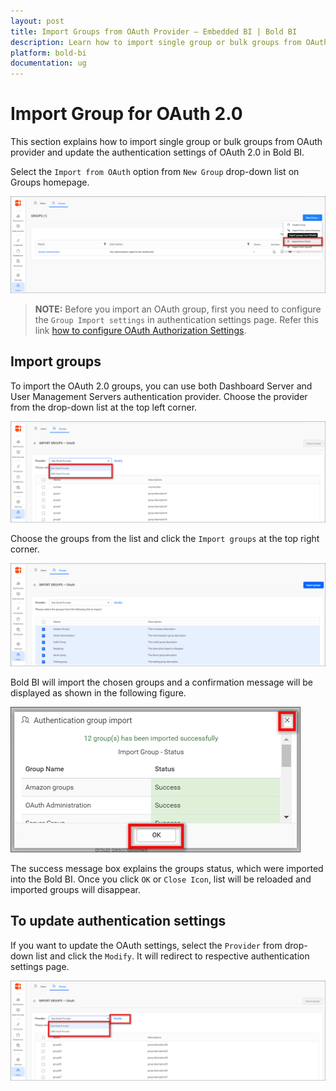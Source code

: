 ```yaml
---
layout: post
title: Import Groups from OAuth Provider – Embedded BI | Bold BI
description: Learn how to import single group or bulk groups from OAuth provider and update the authentication settings of OAuth 2.0 in Bold BI Embedded.
platform: bold-bi
documentation: ug
---
```


# Import Group for OAuth 2.0

This section explains how to import single group or bulk groups from OAuth provider and update the authentication settings of OAuth 2.0 in Bold BI.

Select the `Import from OAuth` option from `New Group` drop-down list on Groups homepage.

![Import Oauth groups](/static/assets/embedded/managing-resources/manage-groups/images/import-Oauth-icon.png)

> **NOTE:**  Before you import an OAuth group, first you need to configure the `Group Import settings` in authentication settings page. Refer this link [how to configure OAuth Authorization Settings](/embedded-bi/site-administration/sso/oauth-2.0-support/).

## Import groups

To import the OAuth 2.0 groups, you can use both Dashboard Server and User Management Servers authentication provider. Choose the provider from the drop-down list at the top left corner.

![Select Provider](/static/assets/embedded/managing-resources/manage-groups/images/Oauth-select-provider.png)

Choose the groups from the list and click the `Import groups` at the top right corner.

![Import Oauth groups](/static/assets/embedded/managing-resources/manage-groups/images/Oauth-import-enable.png)

Bold BI will import the chosen groups and a confirmation message will be displayed as shown in the following figure.

![Success message after imported the Oauth groups](/static/assets/embedded/managing-resources/manage-groups/images/Oauth-import-success.png)

The success message box explains the groups status, which were imported into the Bold BI. Once you click `OK` or `Close Icon`, list will be reloaded and imported groups will disappear.

## To update authentication settings

If you want to update the OAuth settings, select the `Provider` from drop-down list and click the `Modify`. It will redirect to respective authentication settings page.

![Oauth Authenticate setting page](/static/assets/embedded/managing-resources/manage-groups/images/Oauth-group-modify.png)